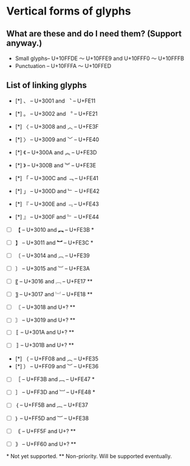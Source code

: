 # Vertical forms of glyphs

## What are these and do I need them? (Support anyway.)

* Small glyphs– U+10FFDE ～ U+10FFE9 and U+10FFF0 ～ U+10FFFB
* Punctuation – U+10FFFA ～ U+10FFED

## List of linking glyphs

* [*] 、 – U+3001 and ︑ – U+FE11

* [*] 。 – U+3002 and ︒ – U+FE21

* [*] 〈 – U+3008 and ︿ – U+FE3F
* [*] 〉 – U+3009 and ﹀ – U+FE40

* [*] 《 – U+300A and ︽ – U+FE3D
* [*] 》 – U+300B and ︾ – U+FE3E

* [*] 「 – U+300C and ﹁ – U+FE41
* [*] 」 – U+300D and ﹂ – U+FE42

* [*] 『 – U+300E and ﹃ – U+FE43
* [*] 』 – U+300F and ﹄ – U+FE44

* [ ] 【 – U+3010 and ︻ – U+FE3B *
* [ ] 】 – U+3011 and ︼ – U+FE3C *

* [ ] 〔 – U+3014 and ︹ – U+FE39
* [ ] 〕 – U+3015 and ︺ – U+FE3A

* [ ] 〖 – U+3016 and ︗ – U+FE17 **
* [ ] 〗 – U+3017 and ︘ – U+FE18 **

* [ ] 〘 – U+3018 and U+? **
* [ ] 〙 – U+3019 and U+? **

* [ ] 〚 – U+301A and U+? **
* [ ] 〛 – U+301B and U+? **

* [*] （ – U+FF08 and ︵ – U+FE35
* [*] ） – U+FF09 and ︶ – U+FE36

* [ ] ［ – U+FF3B and ﹇ – U+FE47 *
* [ ] ］ – U+FF3D and ﹈ – U+FE48 *

* [ ] ｛ – U+FF5B and ︷ – U+FE37
* [ ] ｝ – U+FF5D and ︸ – U+FE38

* [ ] ｟ – U+FF5F and U+? **
* [ ] ｠ – U+FF60 and U+? **

\* Not yet supported.
\** Non-priority. Will be supported eventually.

